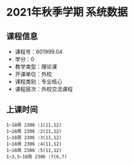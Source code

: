 # 2021年秋季学期 系统数据 






## 课程信息

- 课程号：601999.04
- 学分：0
- 教学类型：理论课
- 开课单位：外校
- 课程类别：专业核心
- 课程层次：外校交流课程

## 上课时间

```
1~18周 2306 :1(11,12)
1~18周 2306 :2(11,12)
1~18周 2306 :3(11,12)
1~18周 2306 :4(11,12)
1~18周 2306 :5(11,12)
1~3,5~18周 2306 :7(6,7)
```

